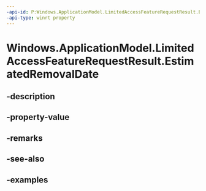 ```yaml
---
-api-id: P:Windows.ApplicationModel.LimitedAccessFeatureRequestResult.EstimatedRemovalDate
-api-type: winrt property
---
```


<!-- Property syntax.
public IReference<DateTime> EstimatedRemovalDate { get; }
-->

# Windows.ApplicationModel.LimitedAccessFeatureRequestResult.EstimatedRemovalDate

## -description

## -property-value

## -remarks

## -see-also

## -examples

